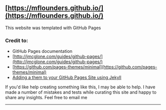 ## [https://mflounders.github.io/](https://mflounders.github.io/)
This website was templated with GitHub Pages 

### Credit to: 
- GitHub Pages documentation
- [http://jmcglone.com/guides/github-pages/](http://jmcglone.com/guides/github-pages/)
- [https://github.com/pages-themes/minimal](https://github.com/pages-themes/minimal)
- [Adding a them to your GitHub Pages Site using Jekyll](https://help.github.com/en/github/working-with-github-pages/adding-a-theme-to-your-github-pages-site-using-jekyll)

If you'd like help creating something like this, I may be able to help. I have made a number of mistakes and tests while curating this site and happy to share any insights. Feel free to email me
____________________________________________________
